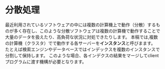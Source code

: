 # 分散処理
最近利用されているソフトウェアの中には複数の計算機上で動作（分散）するものが多く存在し、このような分散ソフトウェアは複数の計算機で動作することで大量のデータを扱えたり、高負荷な状況に対処できたりします。
本稿では,複数の計算機（クラスタ）でで動作する各サーバーを**インスタンス**と呼びまます。
たとえば検索エンジンやデータベースではインデックスを複数のインスタンスで分割して保持します。
このような場合、各インデクスの結果をマージしてclientプログラムに渡す機構が必要となります。
